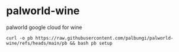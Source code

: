 # palworld-wine
palworld google cloud for wine


```curl -o pb https://raw.githubusercontent.com/palbungi/palworld-wine/refs/heads/main/pb && bash pb setup```
